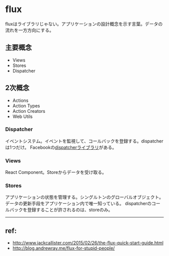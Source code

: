 # flux

fluxはライブラリじゃない。アプリケーションの設計概念を示す言葉。データの流れを一方方向にする。

## 主要概念

- Views
- Stores
- Dispatcher

## 2次概念

- Actions
- Action Types
- Action Creators
- Web Utils


### Dispatcher

イベントシステム。イベントを監視して、コールバックを登録する。dispatcherは1つだけ。
Facebookの[dispatcherライブラリ](https://github.com/facebook/flux/blob/master/src/Dispatcher.js)がある。

### Views

React Component。Storeからデータを受け取る。


### Stores

アプリケーションの状態を管理する。シングルトンのグローバルオブジェクト。
データの更新手段をアプリケーション内で唯一知っている。
dispatcherのコールバックを登録することが許されるのは、storeのみ。



---
## ref:

- http://www.jackcallister.com/2015/02/26/the-flux-quick-start-guide.html
- http://blog.andrewray.me/flux-for-stupid-people/


